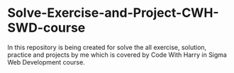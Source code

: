 # Solve-Exercise-and-Project-CWH-SWD-course
In this repository is being created for solve the all exercise, solution, practice and projects by me which is covered by Code With Harry in Sigma Web Development course.
